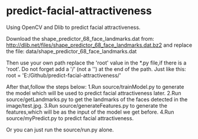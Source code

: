 # predict-facial-attractiveness
Using OpenCV and Dlib to predict facial attractiveness.

Download the shape_predictor_68_face_landmarks.dat from: 
http://dlib.net/files/shape_predictor_68_face_landmarks.dat.bz2
and replace the file: data/shape_predictor_68_face_landmarks.dat

Then use your own path replace the 'root' value in the *.py file,if there is a 'root'.
Do not forget add a '/' (not a '\') at the end of the path.
Just like this:
root = 'E:/Github/predict-facial-attractiveness/'

After that,follow the steps below:
 1.Run source/trainModel.py to generate the model which will be used to predict facial attractiveness later.
 2.Run source/getLandmarks.py to get the landmarks of the faces detected in the image/test.jpg.
 3.Run source/generateFeatures.py to generate the features,which will be as the input of the model we get before.
 4.Run source/myPredict.py to predict facial attractiveness.

Or you can just run the source/run.py alone.

